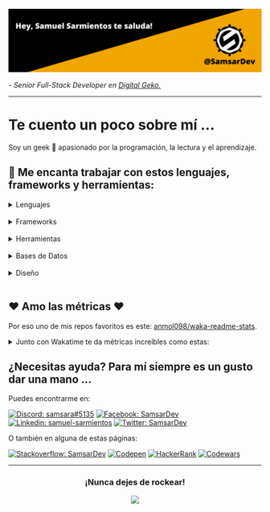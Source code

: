 [![Header](https://raw.githubusercontent.com/SamsarDev/SamsarDev/master/assets/SD_Banner.png "Header")](https://github.com/SamsarDev)
<p>- <em>Senior Full-Stack Developer en <a href="https://www.digitalgeko.com/">Digital Geko.</a></em></p>
<hr />

# Te cuento un poco sobre mí ...
Soy un geek :space_invader: apasionado por la programación, la lectura y el aprendizaje.
<br />

## :briefcase: Me encanta trabajar con estos lenguajes, frameworks y herramientas:


<details>
    <summary>Lenguajes</summary>   
 <br/>
    
[![Javascript](https://img.shields.io/badge/JavaScript-323330?style=for-the-badge&logo=javascript&logoColor=F7DF1E)](https://developer.mozilla.org/es/docs/Web/JavaScript)
[![Typescript](https://img.shields.io/badge/TypeScript-007ACC?style=for-the-badge&logo=typescript&logoColor=white)](https://www.typescriptlang.org/)
[![C#](https://img.shields.io/badge/C%23-239120?style=for-the-badge&logo=c-sharp&logoColor=white)](https://docs.microsoft.com/en-us/dotnet/csharp/)
[![Python](https://img.shields.io/badge/Python-FFD43B?style=for-the-badge&logo=python&logoColor=darkgreen)](https://www.python.org/)
   
</details>
<br />
<details>
    <summary>Frameworks</summary>    
 <br/>
    
[![Vue](https://img.shields.io/badge/Vue.js-35495E?style=for-the-badge&logo=vuedotjs&logoColor=4FC08D)](https://vuejs.org/)
[![React](https://img.shields.io/badge/React-20232A?style=for-the-badge&logo=react&logoColor=61DAFB)](https://es.reactjs.org/)
[![NodeJS](https://img.shields.io/badge/Node.js-339933?style=for-the-badge&logo=nodedotjs&logoColor=white)](https://nodejs.org/es/)
[![Ionic](https://img.shields.io/badge/Ionic-3880FF?style=for-the-badge&logo=ionic&logoColor=white)](https://ionicframework.com/)
[![.Net](https://img.shields.io/badge/.NET-512BD4?style=for-the-badge&logo=dotnet&logoColor=white)](https://docs.microsoft.com/en-us/dotnet/)
[![Django](https://img.shields.io/badge/Django-092E20?style=for-the-badge&logo=django&logoColor=green)](https://www.djangoproject.com/)
[![Sass](https://img.shields.io/badge/Sass-CC6699?style=for-the-badge&logo=sass&logoColor=white)](https://sass-lang.com/)
    
</details>
<br />
<details>
    <summary>Herramientas</summary>  
 <br/>  
    
[![Unity](https://img.shields.io/badge/Unity-100000?style=for-the-badge&logo=unity&logoColor=white)](https://unity.com/es)
[![VSCode](https://img.shields.io/badge/Visual_Studio_Code-0078D4?style=for-the-badge&logo=visual%20studio%20code&logoColor=white)](https://code.visualstudio.com/)
[![Vite](https://img.shields.io/badge/Vite-B73BFE?style=for-the-badge&logo=vite&logoColor=FFD62E)](https://vitejs.dev/)
[![Strapi](https://img.shields.io/badge/strapi-2e7eea?style=for-the-badge&logo=strapi&logoColor=white)](https://strapi.io/)
[![ChartJS](https://img.shields.io/badge/Chart.js-FF6384?style=for-the-badge&logo=chartdotjs&logoColor=white)](https://www.chartjs.org/)
[![ThreeJS](https://img.shields.io/badge/ThreeJs-black?style=for-the-badge&logo=three.js&logoColor=white)](https://threejs.org/)
[![Phaser](https://img.shields.io/badge/Phaser-yellow?style=for-the-badge&logo=starship&logoColor=white)](https://phaser.io/)
[![Storybook](https://img.shields.io/badge/storybook-FF4785?style=for-the-badge&logo=storybook&logoColor=white)](https://storybook.js.org/)
[![Jest](https://img.shields.io/badge/Jest-C21325?style=for-the-badge&logo=jest&logoColor=white)](https://jestjs.io/)
    
</details>
<br />
<details>
    <summary>Bases de Datos</summary>   
 <br/>  
    
[![SQL](https://img.shields.io/badge/Microsoft%20SQL%20Server-CC2927?style=for-the-badge&logo=microsoft%20sql%20server&logoColor=white)](https://docs.microsoft.com/en-us/sql/?view=sql-server-ver16)
[![MySql](https://img.shields.io/badge/MySQL-005C84?style=for-the-badge&logo=mysql&logoColor=white)](https://www.mysql.com/)
[![MongoDB](https://img.shields.io/badge/MongoDB-4EA94B?style=for-the-badge&logo=mongodb&logoColor=white)](https://www.mongodb.com/es)
    
</details>
<br />
<details>
    <summary>Diseño</summary>   
 <br/>  
    
[![Figma](https://img.shields.io/badge/Figma-F24E1E?style=for-the-badge&logo=figma&logoColor=white)](https://www.figma.com/)
[![Adobe XD](https://img.shields.io/badge/Adobe%20XD-470137?style=for-the-badge&logo=Adobe%20XD&logoColor=#FF61F6)](https://www.adobe.com/la/products/xd.html)
[![Krita](https://img.shields.io/badge/Krita-203759?style=for-the-badge&logo=krita&logoColor=EEF37B)](https://krita.org/es/)
[![Blender](https://img.shields.io/badge/blender-%23F5792A.svg?style=for-the-badge&logo=blender&logoColor=white)](https://www.blender.org/)
    
</details>
<br />

## :heart: Amo las métricas :heart:
Por eso uno de mis repos favoritos es este: [anmol098/waka-readme-stats](https://github.com/anmol098/waka-readme-stats).

<details>
    <summary>Junto con Wakatime te da métricas increíbles como estas:</summary> 
 <br/>  

<!--START_SECTION:waka-->
![Code Time](http://img.shields.io/badge/Code%20Time-1%2C558%20hrs%2016%20mins-blue)

![Lines of code](https://img.shields.io/badge/From%20Hello%20World%20I%27ve%20Written-123%20Thousand%20lines%20of%20code-blue)

**🐱 My GitHub Data** 

> 🏆 137 Contributions in the Year 2022
 > 
> 📦 43.9 kB Used in GitHub's Storage 
 > 
> 🚫 Not Opted to Hire
 > 
> 📜 19 Public Repositories 
 > 
> 🔑 4 Private Repositories  
 > 
**I'm an Early 🐤** 

```text
🌞 Morning    42 commits     ███████░░░░░░░░░░░░░░░░░░   29.17% 
🌆 Daytime    59 commits     ██████████░░░░░░░░░░░░░░░   40.97% 
🌃 Evening    36 commits     ██████░░░░░░░░░░░░░░░░░░░   25.0% 
🌙 Night      7 commits      █░░░░░░░░░░░░░░░░░░░░░░░░   4.86%

```
📅 **I'm Most Productive on Tuesday** 

```text
Monday       29 commits     █████░░░░░░░░░░░░░░░░░░░░   20.14% 
Tuesday      45 commits     ███████░░░░░░░░░░░░░░░░░░   31.25% 
Wednesday    19 commits     ███░░░░░░░░░░░░░░░░░░░░░░   13.19% 
Thursday     17 commits     ███░░░░░░░░░░░░░░░░░░░░░░   11.81% 
Friday       15 commits     ██░░░░░░░░░░░░░░░░░░░░░░░   10.42% 
Saturday     18 commits     ███░░░░░░░░░░░░░░░░░░░░░░   12.5% 
Sunday       1 commits      ░░░░░░░░░░░░░░░░░░░░░░░░░   0.69%

```


📊 **This Week I Spent My Time On** 

```text
⌚︎ Time Zone: America/Guatemala

💬 Programming Languages: 
JSON                     1 hr 32 mins        █████████░░░░░░░░░░░░░░░░   38.7% 
Vue.js                   49 mins             █████░░░░░░░░░░░░░░░░░░░░   20.9% 
HTML                     40 mins             ████░░░░░░░░░░░░░░░░░░░░░   17.12% 
JavaScript               38 mins             ████░░░░░░░░░░░░░░░░░░░░░   16.14% 
Groovy                   9 mins              █░░░░░░░░░░░░░░░░░░░░░░░░   3.99%

🔥 Editors: 
VS Code                  3 hrs 58 mins       █████████████████████████   100.0%

🐱‍💻 Projects: 
prototype1-mobileapp     2 hrs 11 mins       █████████████░░░░░░░░░░░░   55.09% 
prototype1-webapp        1 hr 6 mins         ███████░░░░░░░░░░░░░░░░░░   27.72% 
landingv1                41 mins             ████░░░░░░░░░░░░░░░░░░░░░   17.19%

💻 Operating System: 
Windows                  3 hrs 58 mins       █████████████████████████   100.0%

```

**I Mostly Code in JavaScript** 

```text
JavaScript               11 repos            █████████████████░░░░░░░░   68.75% 
Vue                      2 repos             ███░░░░░░░░░░░░░░░░░░░░░░   12.5% 
CSS                      2 repos             ███░░░░░░░░░░░░░░░░░░░░░░   12.5% 
SCSS                     1 repo              █░░░░░░░░░░░░░░░░░░░░░░░░   6.25%

```



 Last Updated on 28/08/2022 18:47:02 UTC
<!--END_SECTION:waka-->

</details>

## ¿Necesitas ayuda? Para mí siempre es un gusto dar una mano ...
Puedes encontrarme en:
<br />

[![Discord: samsara#5135](https://img.shields.io/badge/Discord-7289DA?style=for-the-badge&logo=discord&logoColor=white)](https://discord.gg/Hu5VAHns)
[![Facebook: SamsarDev](https://img.shields.io/badge/Facebook-1877F2?style=for-the-badge&logo=facebook&logoColor=white)](https://www.facebook.com/Samsar.Dev)
[![Linkedin: samuel-sarmientos](https://img.shields.io/badge/LinkedIn-0077B5?style=for-the-badge&logo=linkedin&logoColor=white)](https://www.linkedin.com/in/samuel-sarmientos)
[![Twitter: SamsarDev](https://img.shields.io/badge/Twitter-1DA1F2?style=for-the-badge&logo=twitter&logoColor=white)](https://twitter.com/SamsarDev)

O también en alguna de estas páginas:
<br />

[![Stackoverflow: SamsarDev](https://img.shields.io/badge/Stack_Overflow-FE7A16?style=for-the-badge&logo=stack-overflow&logoColor=white)](https://es.stackoverflow.com/users/188404/samsardev)
[![Codepen](https://img.shields.io/badge/Codepen-000000?style=for-the-badge&logo=codepen&logoColor=white)](https://codepen.io/samsar_dev)
[![HackerRank](https://img.shields.io/badge/-Hackerrank-2EC866?style=for-the-badge&logo=HackerRank&logoColor=white)](https://www.hackerrank.com/samsar_dev)
[![Codewars](https://img.shields.io/badge/Codewars-B1361E?style=for-the-badge&logo=Codewars&logoColor=white)](https://www.codewars.com/users/SamsarDev)
<hr />

<h3 align="center">¡Nunca dejes de rockear!</h3>
<p align="center">
<img src="https://media.giphy.com/media/ZEOAnq3ockGojO0E7n/giphy.gif" width="50">
</p>

